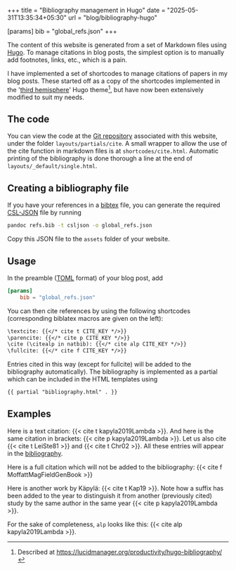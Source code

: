 +++
title = "Bibliography management in Hugo"
date = "2025-05-31T13:35:34+05:30"
url = "blog/bibliography-hugo"

[params]
	bib = "global_refs.json"
+++

The content of this website is generated from a set of Markdown files using [Hugo](https://gohugo.io/).
To manage citations in blog posts, the simplest option is to manually add footnotes, links, etc., which is a pain.

I have implemented a set of shortcodes to manage citations of papers in my blog posts. These started off as a copy of the shortcodes implemented in the '[third hemisphere](https://github.com/pprevos/hugo-thirdhemisphere/)' Hugo theme[^note_third_hemi], but have now been extensively modified to suit my needs.

[^note_third_hemi]: Described at <https://lucidmanager.org/productivity/hugo-bibliography/>

## The code

You can view the code at the [Git repository](https://github.com/Kishore96in/kishore96in.github.io/) associated with this website, under the folder `layouts/partials/cite`.
A small wrapper to allow the use of the cite function in markdown files is at `shortcodes/cite.html`.
Automatic printing of the bibliography is done thorough a line at the end of `layouts/_default/single.html`.

## Creating a bibliography file

If you have your references in a [bibtex](https://en.wikipedia.org/wiki/BibTeX) file, you can generate the required [CSL-JSON](https://citeproc-js.readthedocs.io/en/latest/csl-json/markup.html) file by running
```bash
pandoc refs.bib -t csljson -o global_refs.json
```
Copy this JSON file to the `assets` folder of your website.

##  Usage

In the preamble ([TOML](https://toml.io/en/) format) of your blog post, add
```toml
[params]
	bib = "global_refs.json"
```
You can then cite references by using the following shortcodes (corresponding biblatex macros are given on the left):
```markdown
\textcite: {{</* cite t CITE_KEY */>}}
\parencite: {{</* cite p CITE_KEY */>}}
\cite (\citealp in natbib): {{</* cite alp CITE_KEY */>}}
\fullcite: {{</* cite f CITE_KEY */>}}
```
Entries cited in this way (except for fullcite) will be added to the bibliography automatically).
The bibliography is implemented as a partial which can be included in the HTML templates using
```html
{{ partial "bibliography.html" . }}
```

## Examples

Here is a text citation: {{< cite t kapyla2019Lambda >}}.
And here is the same citation in brackets: {{< cite p kapyla2019Lambda >}}.
Let us also cite {{< cite t LeiSte81 >}} and {{< cite t Chr02 >}}.
All these entries will appear in the [bibliography](#bibliography).

Here is a full citation which will not be added to the bibliography:
{{< cite f MoffattMagFieldGenBook >}}

Here is another work by Käpylä: {{< cite t Kap19 >}}.
Note how a suffix has been added to the year to distinguish it from another (previously cited) study by the same author in the same year {{< cite p kapyla2019Lambda >}}.

For the sake of completeness, `alp` looks like this: {{< cite alp kapyla2019Lambda >}}.
